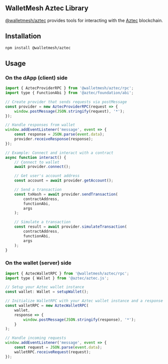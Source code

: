 ## WalletMesh Aztec Library

[@walletmesh/aztec](https://github.com/WalletMesh/aztec/tree/main) provides tools for interacting
with the [Aztec](https://aztec.network) blockchain.

## Installation

```bash
npm install @walletmesh/aztec
```

## Usage
### On the dApp (client) side

```js
import { AztecProviderRPC } from '@walletmesh/aztec/rpc';
import type { FunctionAbi } from '@aztec/foundation/abi';

// Create provider that sends requests via postMessage
const provider = new AztecProviderRPC(request => {
    window.postMessage(JSON.stringify(request), '*');
});

// Handle responses from wallet
window.addEventListener('message', event => {
    const response = JSON.parse(event.data);
    provider.receiveResponse(response);
});

// Example: Connect and interact with a contract
async function interact() {
    // Connect to wallet
    await provider.connect();

    // Get user's account address
    const account = await provider.getAccount();

    // Send a transaction
    const txHash = await provider.sendTransaction(
        contractAddress,
        functionAbi,
        args
    );

    // Simulate a transaction
    const result = await provider.simulateTransaction(
        contractAddress, 
        functionAbi,
        args
    );
}
```

### On the wallet (server) side

```js
import { AztecWalletRPC } from '@walletmesh/aztec/rpc';
import type { Wallet } from '@aztec/aztec.js';

// Setup your Aztec wallet instance
const wallet: Wallet = setupWallet();

// Initialize WalletRPC with your Aztec wallet instance and a response handler
const walletRPC = new AztecWalletRPC(
    wallet,
    response => {
        window.postMessage(JSON.stringify(response), '*');
    }
);

// Handle incoming requests
window.addEventListener('message', event => {
    const request = JSON.parse(event.data);
    walletRPC.receiveRequest(request);
});
```
